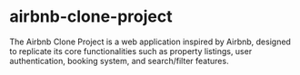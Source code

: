 # airbnb-clone-project
The Airbnb Clone Project is a web application inspired by Airbnb, designed to replicate its core functionalities such as property listings, user authentication, booking system, and search/filter features.
